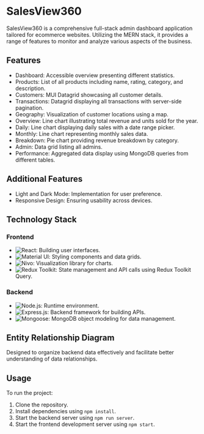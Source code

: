 # SalesView360

SalesView360 is a comprehensive full-stack admin dashboard application tailored for ecommerce websites. Utilizing the MERN stack, it provides a range of features to monitor and analyze various aspects of the business.

## Features

- Dashboard: Accessible overview presenting different statistics.
- Products: List of all products including name, rating, category, and description.
- Customers: MUI Datagrid showcasing all customer details.
- Transactions: Datagrid displaying all transactions with server-side pagination.
- Geography: Visualization of customer locations using a map.
- Overview: Line chart illustrating total revenue and units sold for the year.
- Daily: Line chart displaying daily sales with a date range picker.
- Monthly: Line chart representing monthly sales data.
- Breakdown: Pie chart providing revenue breakdown by category.
- Admin: Data grid listing all admins.
- Performance: Aggregated data display using MongoDB queries from different tables.

## Additional Features

- Light and Dark Mode: Implementation for user preference.
- Responsive Design: Ensuring usability across devices.

## Technology Stack

### Frontend

- ![React](https://img.shields.io/badge/-React-blue): Building user interfaces.
- ![Material UI](https://img.shields.io/badge/-Material_UI-blue): Styling components and data grids.
- ![Nivo](https://img.shields.io/badge/-Nivo-blue): Visualization library for charts.
- ![Redux Toolkit](https://img.shields.io/badge/-Redux_Toolkit-blue): State management and API calls using Redux Toolkit Query.

### Backend

- ![Node.js](https://img.shields.io/badge/-Node.js-green): Runtime environment.
- ![Express.js](https://img.shields.io/badge/-Express.js-green): Backend framework for building APIs.
- ![Mongoose](https://img.shields.io/badge/-Mongoose-green): MongoDB object modeling for data management.

## Entity Relationship Diagram

Designed to organize backend data effectively and facilitate better understanding of data relationships.

## Usage

To run the project:

1. Clone the repository.
2. Install dependencies using `npm install`.
3. Start the backend server using `npm run server`.
4. Start the frontend development server using `npm start`.
